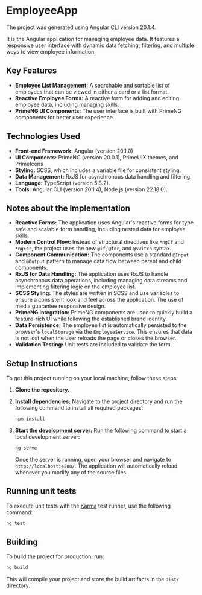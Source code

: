 # EmployeeApp
The project was generated using [Angular CLI](https://github.com/angular/angular-cli) version 20.1.4.

It is the Angular application for managing employee data. It features a responsive user interface with dynamic data fetching, filtering, and multiple ways to view employee information.

## Key Features

* **Employee List Management:** A searchable and sortable list of employees that can be viewed in either a card or a list format.
* **Reactive Employee Forms:** A reactive form for adding and editing employee data, including managing skills.
* **PrimeNG UI Components:** The user interface is built with PrimeNG components for better user experience.

## Technologies Used

* **Front-end Framework:** Angular (version 20.1.0)
* **UI Components:** PrimeNG (version 20.0.1), PrimeUIX themes, and PrimeIcons
* **Styling:** SCSS, which includes a variable file for consistent styling.
* **Data Management:** RxJS for asynchronous data handling and filtering.
* **Language:** TypeScript (version 5.8.2).
* **Tools:** Angular CLI (version 20.1.4), Node.js (version 22.18.0).

## Notes about the Implementation

* **Reactive Forms:** The application uses Angular's reactive forms for type-safe and scalable form handling, including nested data for employee skills.
* **Modern Control Flow:** Instead of structural directives like `*ngIf` and `*ngFor`, the project uses the new `@if`, `@for`, and `@switch` syntax.
* **Component Communication:** The components use a standard `@Input` and `@Output` pattern to manage data flow between parent and child components.
* **RxJS for Data Handling:** The application uses RxJS to handle asynchronous data operations, including managing data streams and implementing filtering logic on the employee list.
* **SCSS Styling:** The styles are written in SCSS and use variables to ensure a consistent look and feel across the application. The use of media guarantee responsive design.
* **PrimeNG Integration:** PrimeNG components are used to quickly build a feature-rich UI while following the established brand identity.
* **Data Persistence:** The employee list is automatically persisted to the browser's `localStorage` via the `EmployeeService`. This ensures that data is not lost when the user reloads the page or closes the browser.
* **Validation Testing:** Unit tests are included to validate the form.


## Setup Instructions

To get this project running on your local machine, follow these steps:

1.  **Clone the repository.**
2.  **Install dependencies:** Navigate to the project directory and run the following command to install all required packages:

    ```bash
    npm install
    ```

3.  **Start the development server:** Run the following command to start a local development server:

    ```bash
    ng serve
    ```

    Once the server is running, open your browser and navigate to `http://localhost:4200/`. The application will automatically reload whenever you modify any of the source files.

## Running unit tests

To execute unit tests with the [Karma](https://karma-runner.github.io) test runner, use the following command:

```bash
ng test
```

## Building

To build the project for production, run:

```bash
ng build
```

This will compile your project and store the build artifacts in the `dist/` directory.
